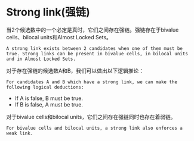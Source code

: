 # Strong link(强链)

当2个候选数中的一个必定是真时，它们之间存在强链。强链存在于bivalue cells、bilocal units和Almost Locked Sets。

    A strong link exists between 2 candidates when one of them must be true. Strong links can be present in bivalue cells, in bilocal units and in Almost Locked Sets.

对于存在强链的候选数A和B，我们可以做出以下逻辑推论：

    For candidates A and B which have a strong link, we can make the following logical deductions:

- If A is false, B must be true.
- If B is false, A must be true.

对于bivalue cells和bilocal units，它们之间存在强链同时也存在着弱链。

    For bivalue cells and bilocal units, a strong link also enforces a weak link.